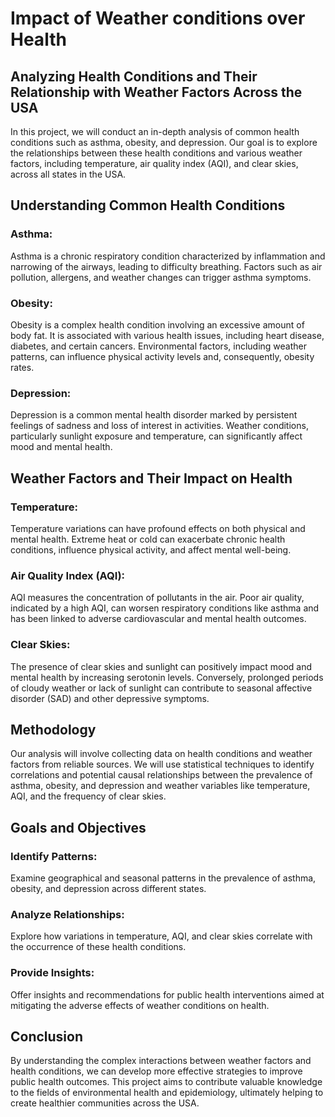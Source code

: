 # Impact of Weather conditions over Health

## Analyzing Health Conditions and Their Relationship with Weather Factors Across the USA
In this project, we will conduct an in-depth analysis of common health conditions such as asthma, obesity, and depression. Our goal is to explore the relationships between these health conditions and various weather factors, including temperature, air quality index (AQI), and clear skies, across all states in the USA.

## Understanding Common Health Conditions

### Asthma:
Asthma is a chronic respiratory condition characterized by inflammation and narrowing of the airways, leading to difficulty breathing. Factors such as air pollution, allergens, and weather changes can trigger asthma symptoms.
### Obesity:
Obesity is a complex health condition involving an excessive amount of body fat. It is associated with various health issues, including heart disease, diabetes, and certain cancers. Environmental factors, including weather patterns, can influence physical activity levels and, consequently, obesity rates.
### Depression:
Depression is a common mental health disorder marked by persistent feelings of sadness and loss of interest in activities. Weather conditions, particularly sunlight exposure and temperature, can significantly affect mood and mental health.

## Weather Factors and Their Impact on Health

### Temperature:
Temperature variations can have profound effects on both physical and mental health. Extreme heat or cold can exacerbate chronic health conditions, influence physical activity, and affect mental well-being.
### Air Quality Index (AQI):
AQI measures the concentration of pollutants in the air. Poor air quality, indicated by a high AQI, can worsen respiratory conditions like asthma and has been linked to adverse cardiovascular and mental health outcomes.
### Clear Skies:
The presence of clear skies and sunlight can positively impact mood and mental health by increasing serotonin levels. Conversely, prolonged periods of cloudy weather or lack of sunlight can contribute to seasonal affective disorder (SAD) and other depressive symptoms.

## Methodology

Our analysis will involve collecting data on health conditions and weather factors from reliable sources. We will use statistical techniques to identify correlations and potential causal relationships between the prevalence of asthma, obesity, and depression and weather variables like temperature, AQI, and the frequency of clear skies.

## Goals and Objectives

### Identify Patterns:
Examine geographical and seasonal patterns in the prevalence of asthma, obesity, and depression across different states.
### Analyze Relationships:
Explore how variations in temperature, AQI, and clear skies correlate with the occurrence of these health conditions.
### Provide Insights:
Offer insights and recommendations for public health interventions aimed at mitigating the adverse effects of weather conditions on health.

## Conclusion
By understanding the complex interactions between weather factors and health conditions, we can develop more effective strategies to improve public health outcomes. This project aims to contribute valuable knowledge to the fields of environmental health and epidemiology, ultimately helping to create healthier communities across the USA.


